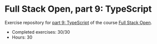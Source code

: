 # Full Stack Open, part 9: TypeScript

Exercise repository for [part 9: TypeScript](https://fullstackopen.com/en/part9) of the course [Full Stack Open](https://fullstackopen.com/en/).
- Completed exercises: 30/30
- Hours: 30
